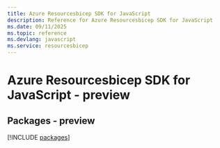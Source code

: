 ```yaml
---
title: Azure Resourcesbicep SDK for JavaScript
description: Reference for Azure Resourcesbicep SDK for JavaScript
ms.date: 09/11/2025
ms.topic: reference
ms.devlang: javascript
ms.service: resourcesbicep
---
```

# Azure Resourcesbicep SDK for JavaScript - preview
## Packages - preview
[!INCLUDE [packages](resourcesbicep-index.md)]